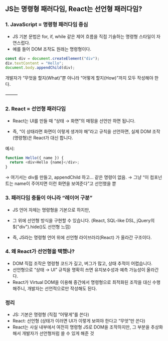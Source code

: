 ## JS는 명령형 패러다임, React는 선언형 패러다임?

### 1. JavaScript = 명령형 패러다임 중심
- JS 기본 문법은 for, if, while 같은 제어 흐름을 직접 기술하는 명령형 스타일이 자연스럽다. 
- 예를 들어 DOM 조작도 원래는 명령형이다.

```js
const div = document.createElement("div");
div.textContent = "Hello";
document.body.appendChild(div);
```


개발자가 “무엇을 할지(What)”뿐 아니라 “어떻게 할지(How)”까지 모두 작성해야 한다. 

⸻

### 2. React = 선언형 패러다임

- React는 UI를 만들 때 “상태 → 화면”의 매핑을 선언만 하면 됩니다.

- 즉, “이 상태라면 화면이 이렇게 생겨야 해”라고 규칙을 선언하면, 실제 DOM 조작(명령형)은 React가 대신 합니다.

예시:
```js
function Hello({ name }) {
  return <div>Hello {name}</div>;
}
```

→ 여기서는 div를 만들고, appendChild 하고… 같은 명령이 없음.
→ 그냥 “이 컴포넌트는 name이 주어지면 이런 화면을 보여준다”고 선언했을 뿐


### 3. 패러다임 충돌이 아니라 “레이어 구분”
- JS 언어 자체는 명령형을 기본으로 하지만,
- 그 위에 선언형 방식을 구현할 수 있습니다. (React, SQL-like DSL, jQuery의 $("div").hide()도 선언형 느낌)

- 즉, JS라는 명령형 언어 위에 선언형 라이브러리(React) 가 올라간 구조이다.

### 4. 왜 React가 선언형을 택했나?
- DOM 직접 조작은 명령형 코드가 길고, 버그가 많고, 상태 추적이 어렵습니다.
- 선언형으로 “상태 → UI” 규칙을 명확히 쓰면 유지보수성과 예측 가능성이 올라간다.
- React가 Virtual DOM을 이용해 중간에서 명령형으로 최적화된 조작을 대신 수행해주니, 개발자는 선언적으로만 작성해도 된다.

### 정리 
- JS: 기본은 명령형 (직접 “어떻게”를 쓴다)
- React: 선언형 (상태가 이러면 UI가 이렇게 보여야 한다고 “무엇”만 쓴다)
- React는 사실 내부에서 여전히 명령형 JS로 DOM을 조작하지만, 그 부분을 추상화해서 개발자가 선언형처럼 쓸 수 있게 해준 것


